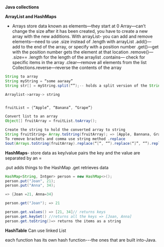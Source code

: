 **Java collections**

**ArrayList and HashMaps**

-	Arrays store data known as elements—they start at 0
Array—can’t change the size after it has been created, you have to create a new array with the new additions.
With arrayList- you can add and remove elements—need to use .size instead of .length with arrayList
.add()—add to the end of the array, or specify with a position number
.get()—get with the position number gets the element at that location
.remove()—
.size== .length for the length of the arraylist
.contains— check for specific items in the array
.clear—remove all elements from the list
Collections.reverse—reverse the contents of the array
```java
String to array
String myString = “some aaraay”
String str[] = myString.split(“”);-- holds a split version of the String

Arraylist->array-> string


fruitList = {“Apple”, “Banana”, “Grape”}

Convert list to an array
Object[] fruitArray = fruitList.toArray();

Create the string to hold the converted array to string
String fruitString= Array.toString(fruitArray); => [Apple, Bannana, Grape]—output of fruitString
To remove brackets and comma use string method .replace
Sout(Arrays.toString(fruitArray).replace(“[“, “”).replace(“]”, “”).replace(“,” “”)); => Apple Banana Grape
```

**HashMaps**- store data as key/value pairs
the key and the value are separated by an =

.put adds things to the HashMap
.get retrieves data
```java
HashMap<String, Intger> person = new HashMap<>();
person.put("Joan", 21);
person.put("Anna", 34);

=> {Joan =21, Anna=34}

person.get("Joan"); => 21

person.get.values() => [21, 34]// returns keys
person.get.keySet() //returns all the keys => [Joan, Anna]
person.get.toString()=> returns the items as a string
```
**HashTable**
Can use linked List

each function has its own hash function---the ones that are built into-Java.
